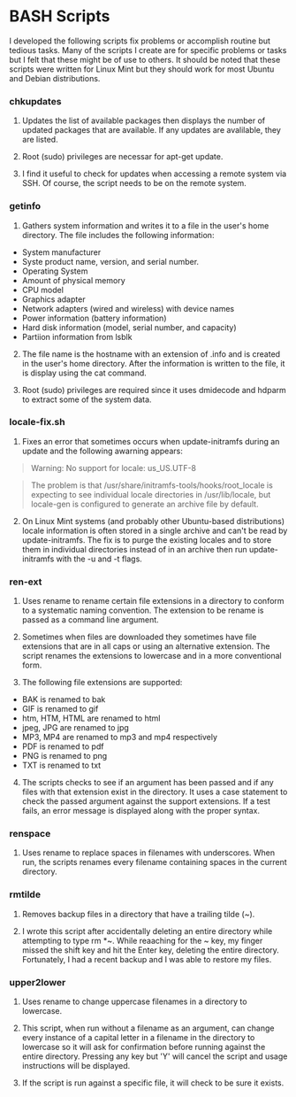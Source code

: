 # BASH Scripts

I developed the following scripts fix problems or accomplish routine but tedious tasks. Many of the scripts I create are for specific problems or tasks but I felt that these might be of use to others. It should be noted that these scripts were written for Linux Mint but they should work for most Ubuntu and Debian distributions.

### chkupdates
1. Updates the list of available packages then displays the number of updated packages that are available. If any updates are avalilable, they are listed.

2. Root (sudo) privileges are necessar for apt-get update.

3. I find it useful to check for updates when accessing a remote system via SSH. Of course, the script needs to be on the remote system.

### getinfo
1. Gathers system information and writes it to a file in the user's home directory. The file includes the following information:
 - System manufacturer
 - Syste product name, version, and serial number.
 - Operating System
 - Amount of physical memory
 - CPU model
 - Graphics adapter
 - Network adapters (wired and wireless) with device names
 - Power information (battery information)
 - Hard disk information (model, serial number, and capacity)
 - Partiion information from lsblk

2. The file name is the hostname with an extension of .info and is created in the user's home directory. After the information is written to the file, it is display using the cat command.

3. Root (sudo) privileges are required since it uses dmidecode and hdparm to extract some of the system data.

### locale-fix.sh
1. Fixes an error that sometimes occurs when update-initramfs during an update and the following awarning appears:
 >Warning: No support for locale: us_US.UTF-8

 >The problem is that /usr/share/initramfs-tools/hooks/root_locale
 is expecting to see individual locale directories in /usr/lib/locale,
 but locale-gen is configured to generate an archive file by default.

2. On Linux Mint systems (and probably other Ubuntu-based distributions) locale information is often stored in a single archive and can't be read by update-initramfs. The fix is to purge the existing locales and to store them in individual directories instead of in an archive then run update-initramfs with the -u and -t flags.

### ren-ext
1. Uses rename to rename certain file extensions in a directory to conform to a systematic naming convention. The extension to be rename is passed as a command line argument.

2. Sometimes when files are downloaded they sometimes have file extensions that are in all caps or using an alternative extension. The script renames the extensions to lowercase and in a more conventional form.

3. The following file extensions are supported:
 - BAK is renamed to bak
 - GIF is renamed to gif
 - htm, HTM, HTML are renamed to html
 - jpeg, JPG are renamed to jpg
 - MP3, MP4 are renamed to mp3 and mp4 respectively
 - PDF is renamed to pdf
 - PNG is renamed to png
 - TXT is renamed to txt

4. The scripts checks to see if an argument has been passed and if any files with that extension exist in the directory. It uses a case statement to check the passed argument against the support extensions. If a test fails, an error message is displayed along with the proper syntax.

### renspace
1. Uses rename to replace spaces in filenames with underscores. When run, the scripts renames every filename containing spaces in the current directory.

### rmtilde
1. Removes backup files in a directory that have a trailing tilde (~).

2. I wrote this script after accidentally deleting an entire directory while attempting to type rm *~. While reaaching for the ~ key, my finger missed the shift key and hit the Enter key, deleting the entire directory. Fortunately, I had a recent backup and I was able to restore my files.

### upper2lower
1. Uses rename to change uppercase filenames in a directory to lowercase.

2. This script, when run without a filename as an argument, can change every instance of a capital letter in a filename in the directory to lowercase so it will ask for confirmation before running against the entire directory. Pressing any key but 'Y' will cancel the script and usage instructions will be displayed.

3. If the script is run against a specific file, it will check to be sure it exists.
